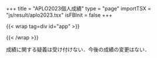 +++
title = "APLO2023個人成績"
type = "page"
importTSX = "js/result/aplo2023.tsx"
isFBInit = false
+++

{{< wrap tag=div id="app" >}}

{{< /wrap >}}

成績に関する疑義は受け付けない．今後の成績の変更はない．
